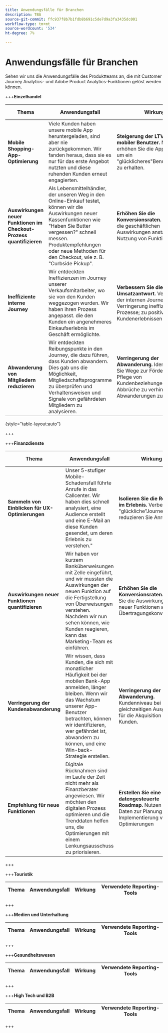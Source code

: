```yaml
---
title: Anwendungsfälle für Branchen
description: TBA
source-git-commit: ffc937f8b7b1fdb8b691c5de7d9a3fa3435dc001
workflow-type: tm+mt
source-wordcount: '534'
ht-degree: 7%

---
```


# Anwendungsfälle für Branchen

Sehen wir uns die Anwendungsfälle des Produktteams an, die mit Customer Journey Analytics- und Adobe Product Analytics-Funktionen gelöst werden können.

+++**Einzelhandel**

| Thema | Anwendungsfall | Wirkung | Verwendete Reporting-Tools |
| --- | --- | --- | --- |
| **Mobile Shopping-App-Optimierung** | Viele Kunden haben unsere mobile App heruntergeladen, sind aber nie zurückgekommen. Wir fanden heraus, dass sie es nur für das erste Angebot nutzten und diese ruhenden Kunden erneut engagierten. | **Steigerung der LTV-Anzahl mobiler Benutzer.** Messen und erhöhen Sie die App-Nutzung, um ein &quot;glücklicheres&quot;Benutzererlebnis zu erhalten. | <ul><li> [Geführte Analyse des aktiven Benutzerwachstums](types/active.md) </li></ul> |
| **Auswirkungen neuer Funktionen im Checkout-Prozess quantifizieren** | Als Lebensmittelhändler, der unseren Weg in den Online-Einkauf testet, können wir die Auswirkungen neuer Kassenfunktionen wie &quot;Haben Sie Butter vergessen?&quot; schnell messen. Produktempfehlungen oder neue Methoden für den Checkout, wie z. B. &quot;Curbside Pickup&quot;. | **Erhöhen Sie die Konversionsraten.** Messen Sie die geschäftlichen Auswirkungen anstatt nur die Nutzung von Funktionen. | <ul><li> [Geführte Analyse der Auswirkungen von Versionen](types/release.md) </li></ul> |
| **Ineffiziente interne Journey** | Wir entdeckten Ineffizienzen im Journey unserer Verkaufsmitarbeiter, wo sie von den Kunden weggezogen wurden. Wir haben ihren Prozess angepasst. die den Kunden ein angenehmeres Einkaufserlebnis im Geschäft ermöglichte. | **Verbessern Sie die Umsatzantwort.** Verbesserung der internen Journey zur Verringerung ineffizienter Prozesse; zu positiven Kundenerlebnissen führen. | <ul><li> [Geführte Analyse von Friktionen](types/friction.md) </li><li> [Flussvisualisierung](../analysis-workspace/visualizations/c-flow/flow.md) </li></ul> |
| **Abwanderung von Mitgliedern reduzieren** | Wir entdeckten Reibungspunkte in den Journey, die dazu führen, dass Kunden abwandern. Dies gab uns die Möglichkeit, Mitgliedschaftsprogramme zu überprüfen und Verhaltensweisen und Signale von gefährdeten Mitgliedern zu analysieren. | **Verringerung der Abwanderung.** Identifizieren Sie Wege zur Förderung und Pflege von Kundenbeziehungen, um Abbrüche zu verhindern und Abwanderungen zu reduzieren. | <ul><li> [Geführte Analyse des aktiven Benutzerwachstums](types/active.md) </li><li> [Geführte Analyse von Friktionen](types/friction.md) </li><li> [Flussvisualisierung](../analysis-workspace/visualizations/c-flow/flow.md) </li></ul> |

{style="table-layout:auto"}

+++

+++**Finanzdienste**

| Thema | Anwendungsfall | Wirkung | Verwendete Reporting-Tools |
| --- | --- | --- | --- |
| **Sammeln von Einblicken für UX-Optimierungen** | Unser 5-stufiger Mobile-Schadensfall führte Anrufe in das Callcenter. Wir haben dies schnell analysiert, eine Audience erstellt und eine E-Mail an diese Kunden gesendet, um deren Erlebnis zu verstehen.&quot; | **Isolieren Sie die Reibung im Erlebnis.** Verbessern Sie &quot;glückliche&quot;Journey und reduzieren Sie Anrufe. | <ul><li> [Geführte Analyse von Friktionen](types/friction.md) </li></ul> |
| **Auswirkungen neuer Funktionen quantifizieren** | Wir haben vor kurzem Banküberweisungen mit Zelle eingeführt, und wir mussten die Auswirkungen der neuen Funktion auf die Fertigstellung von Überweisungen verstehen. Nachdem wir nun sehen können, wie Kunden reagieren, kann das Marketing-Team es einführen. | **Erhöhen Sie die Konversionsraten.** Messen Sie die Auswirkungen neuer Funktionen auf die Übertragungskonversionen. | <ul><li> [Geführte Analyse der Auswirkungen von Versionen](types/release.md) </li></ul> |
| **Verringerung der Kundenabwanderung** | Wir wissen, dass Kunden, die sich mit monatlicher Häufigkeit bei der mobilen Bank-App anmelden, länger bleiben. Wenn wir das Wachstum unserer App-Benutzer betrachten, können wir identifizieren, wer gefährdet ist, abwandern zu können, und eine Win-back-Strategie erstellen. | **Verringerung der Abwanderung.** Kundenniveau bei gleichzeitigen Ausgaben für die Akquisition neuer Kunden. | <ul><li> [Geführte Analyse des aktiven Benutzerwachstums](types/active.md) </li><li> [Kohortenvisualisierung](../analysis-workspace/visualizations/cohort-table/cohort-analysis.md) </li></ul> |
| **Empfehlung für neue Funktionen** | Digitale Rücknahmen sind im Laufe der Zeit nicht mehr als Finanzberater angewiesen. Wir möchten den digitalen Prozess optimieren und die Trenddaten helfen uns, die Optimierungen mit einem Lenkungsausschuss zu priorisieren. | **Erstellen Sie eine datengesteuerte Roadmap.** Nutzen von Daten zur Planung und Implementierung von Optimierungen | <ul><li> [Gebrauchsgeführte Analyse](types/usage.md) </li></ul> |

+++

+++**Touristik**

| Thema | Anwendungsfall | Wirkung | Verwendete Reporting-Tools |
| --- | --- | --- | --- |

+++

+++**Medien und Unterhaltung**

| Thema | Anwendungsfall | Wirkung | Verwendete Reporting-Tools |
| --- | --- | --- | --- |


+++

+++**Gesundheitswesen**

| Thema | Anwendungsfall | Wirkung | Verwendete Reporting-Tools |
| --- | --- | --- | --- |


+++

+++**High Tech und B2B**

| Thema | Anwendungsfall | Wirkung | Verwendete Reporting-Tools |
| --- | --- | --- | --- |


+++
